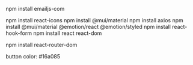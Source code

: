 npm install emailjs-com

npm install react-icons
npm install @mui/material
npm install axios
npm install @mui/material @emotion/react @emotion/styled
npm install react-hook-form
npm install react react-dom

npm install react-router-dom

button color: #16a085
